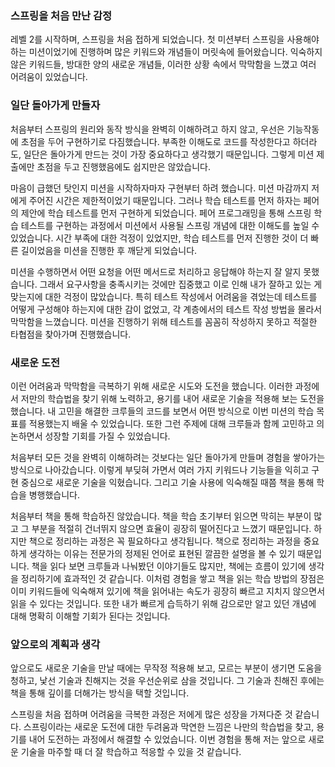 ### 스프링을 처음 만난 감정

레벨 2를 시작하며, 스프링을 처음 접하게 되었습니다.
첫 미션부터 스프링을 사용해야 하는 미션이었기에 진행하며 많은 키워드와 개념들이 머릿속에 들어왔습니다.
익숙하지 않은 키워드들, 방대한 양의 새로운 개념들, 이러한 상황 속에서 막막함을 느꼈고 여러 어려움이 있었습니다.

### 일단 돌아가게 만들자

처음부터 스프링의 원리와 동작 방식을 완벽히 이해하려고 하지 않고, 우선은 기능작동에 초점을 두어 구현하기로 다짐했습니다.
부족한 이해도로 코드를 작성한다고 하더라도, 일단은 돌아가게 만드는 것이 가장 중요하다고 생각했기 때문입니다.
그렇게 미션 제출에만 초점을 두고 진행했음에도 쉽지만은 않았습니다.

마음이 급했던 탓인지 미션을 시작하자마자 구현부터 하려 했습니다.
미션 마감까지 저에게 주어진 시간은 제한적이었기 때문입니다.
그러나 학습 테스트를 먼저 하자는 페어의 제안에 학습 테스트를 먼저 구현하게 되었습니다.
페어 프로그래밍을 통해 스프링 학습 테스트를 구현하는 과정에서 미션에서 사용될 스프링 개념에 대한 이해도를 높일 수 있었습니다.
시간 부족에 대한 걱정이 있었지만, 학습 테스트를 먼저 진행한 것이 더 빠른 길이었음을 미션을 진행한 후 깨닫게 되었습니다.

미션을 수행하면서 어떤 요청을 어떤 메서드로 처리하고 응답해야 하는지 잘 알지 못했습니다.
그래서 요구사항을 충족시키는 것에만 집중했고 이로 인해 내가 잘하고 있는 게 맞는지에 대한 걱정이 많았습니다.
특히 테스트 작성에서 어려움을 겪었는데 테스트를 어떻게 구성해야 하는지에 대한 감이 없었고, 각 계층에서의 테스트 작성 방법을 몰라서 막막함을 느꼈습니다.
미션을 진행하기 위해 테스트를 꼼꼼히 작성하지 못하고 적절한 타협점을 찾아가며 진행했습니다.

### 새로운 도전

이런 어려움과 막막함을 극복하기 위해 새로운 시도와 도전을 했습니다.
이러한 과정에서 저만의 학습법을 찾기 위해 노력하고, 용기를 내어 새로운 기술을 적용해 보는 도전을 했습니다.
내 고민을 해결한 크루들의 코드를 보면서 어떤 방식으로 이번 미션의 학습 목표를 적용했는지 배울 수 있었습니다.
또한 그런 주제에 대해 크루들과 함께 고민하고 의논하면서 성장할 기회를 가질 수 있었습니다.

처음부터 모든 것을 완벽히 이해하려는 것보다는 일단 돌아가게 만들며 경험을 쌓아가는 방식으로 나아갔습니다.
이렇게 부딪혀 가면서 여러 가지 키워드나 기능들을 익히고 구현 중심으로 새로운 기술을 익혔습니다.
그리고 기술 사용에 익숙해질 때쯤 책을 통해 학습을 병행했습니다.

처음부터 책을 통해 학습하진 않았습니다.
책을 학습 초기부터 읽으면 막히는 부분이 많고 그 부분을 적절히 건너뛰지 않으면 효율이 굉장히 떨어진다고 느꼈기 때문입니다.
하지만 책으로 정리하는 과정은 꼭 필요하다고 생각됩니다.
책으로 정리하는 과정을 중요하게 생각하는 이유는 전문가의 정제된 언어로 표현된 깔끔한 설명을 볼 수 있기 때문입니다.
책을 읽다 보면 크루들과 나눠봤던 이야기들도 많지만, 책에는 흐름이 있기에 생각을 정리하기에 효과적인 것 같습니다.
이처럼 경험을 쌓고 책을 읽는 학습 방법의 장점은 이미 키워드들에 익숙해져 있기에 책을 읽어내는 속도가 굉장히 빠르고 지치지 않으면서 읽을 수 있다는 것입니다.
또한 내가 빠르게 습득하기 위해 감으로만 알고 있던 개념에 대해 명확히 이해할 기회가 된다는 것입니다.

### 앞으로의 계획과 생각

앞으로도 새로운 기술을 만날 때에는 무작정 적용해 보고, 모르는 부분이 생기면 도움을 청하고, 낯선 기술과 친해지는 것을 우선순위로 삼을 것입니다.
그 기술과 친해진 후에는 책을 통해 깊이를 더해가는 방식을 택할 것입니다.

스프링을 처음 접하며 어려움을 극복한 과정은 저에게 많은 성장을 가져다준 것 같습니다.
스프링이라는 새로운 도전에 대한 두려움과 막연한 느낌은 나만의 학습법을 찾고, 용기를 내어 도전하는 과정에서 해결할 수 있었습니다.
이번 경험을 통해 저는 앞으로 새로운 기술을 마주할 때 더 잘 학습하고 적응할 수 있을 것 같습니다.
